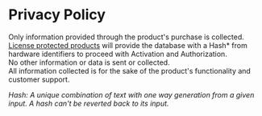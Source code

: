 # Privacy Policy

Only information provided through the product's purchase is collected.  
[License protected products](https://github.com/Dreadrith/DreadScripts/blob/main/Other/Terms%20and%20Conditions.md#license-protected-product) will provide the database with a Hash* from hardware identifiers to proceed with Activation and Authorization.  
No other information or data is sent or collected.  
All information collected is for the sake of the product's functionality and customer support.  

*Hash: A unique combination of text with one way generation from a given input. A hash can't be reverted back to its input.*
